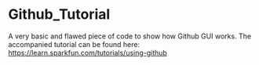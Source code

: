 # Github_Tutorial
A very basic and flawed piece of code to show how Github GUI works.
The accompanied tutorial can be found here:
https://learn.sparkfun.com/tutorials/using-github